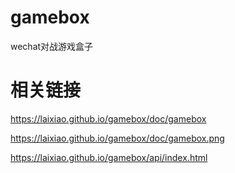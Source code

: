 # gamebox
wechat对战游戏盒子

# 相关链接

https://laixiao.github.io/gamebox/doc/gamebox

https://laixiao.github.io/gamebox/doc/gamebox.png

https://laixiao.github.io/gamebox/api/index.html